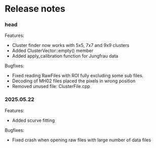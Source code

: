 # Release notes


### head

Features:

- Cluster finder now works with 5x5, 7x7 and 9x9 clusters
- Added ClusterVector::empty() member
- Added apply_calibration function for Jungfrau data

Bugfixes:
- Fixed reading RawFiles with ROI fully excluding some sub files. 
- Decoding of MH02 files placed the pixels in wrong position
- Removed unused file: ClusterFile.cpp 


### 2025.05.22

Features:

- Added scurve fitting

Bugfixes:

- Fixed crash when opening raw files with large number of data files




